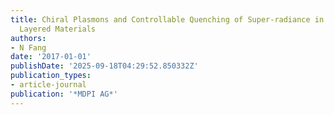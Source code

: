 ```yaml
---
title: Chiral Plasmons and Controllable Quenching of Super-radiance in Two Dimensional
  Layered Materials
authors:
- N Fang
date: '2017-01-01'
publishDate: '2025-09-18T04:29:52.850332Z'
publication_types:
- article-journal
publication: '*MDPI AG*'
---
```

